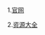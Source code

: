 1.[官网](https://www.kaggle.com/)

2.[资源大全](https://blog.csdn.net/levy_cui/article/details/72831001)

